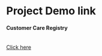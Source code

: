 
<h1>Project Demo link</h1>
<h4>Customer Care Registry</h4>
<br>
<a href="https://drive.google.com/file/d/1MQq-74hnCD6_clGM2Op4KCqYTaARnvfy/view?usp=sharing">Click here </a>
